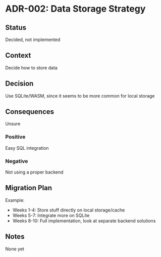 # ADR-002: Data Storage Strategy

## Status
Decided, not implemented 

## Context
Decide how to store data

## Decision
Use SQLite/WASM, since it seems to be more common for local storage

## Consequences
Unsure

### Positive
Easy SQL integration

### Negative
Not using a proper backend

## Migration Plan
Example:
- Weeks 1-4: Store stuff directly on local storage/cache
- Weeks 5-7: Integrate more on SQLite
- Weeks 8-10: Full implementation, look at separate backend solutions

## Notes
None yet
